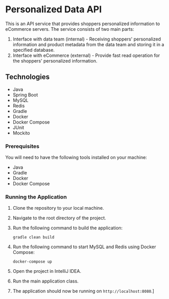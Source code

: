 # Personalized Data API

This is an API service that provides shoppers personalized information to eCommerce servers. The service consists of two main parts:

1. Interface with data team (internal) - Receiving shoppers' personalized information and product metadata from the data team and storing it in a specified database.
2. Interface with eCommerce (external) - Provide fast read operation for the shoppers' personalized information.

## Technologies

- Java
- Spring Boot
- MySQL
- Redis
- Gradle
- Docker
- Docker Compose
- JUnit
- Mockito

### Prerequisites

You will need to have the following tools installed on your machine:

- Java
- Gradle
- Docker
- Docker Compose

### Running the Application

1. Clone the repository to your local machine.

2. Navigate to the root directory of the project.

3. Run the following command to build the application:

   ```
   gradle clean build
   ```

4. Run the following command to start MySQL and Redis using Docker Compose:

   ```
   docker-compose up
   ```
   
5. Open the project in IntelliJ IDEA.

6. Run the main application class.

7. The application should now be running on `http://localhost:8080`.]